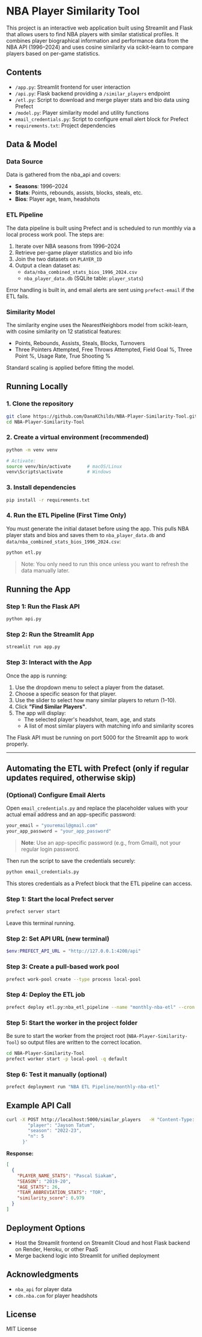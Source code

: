 
# NBA Player Similarity Tool

This project is an interactive web application built using Streamlit and Flask that allows users to find NBA players with similar statistical profiles. It combines player biographical information and performance data from the NBA API (1996–2024) and uses cosine similarity via scikit-learn to compare players based on per-game statistics.

## Contents

- `/app.py`: Streamlit frontend for user interaction
- `/api.py`: Flask backend providing a `/similar_players` endpoint
- `/etl.py`: Script to download and merge player stats and bio data using Prefect
- `/model.py`: Player similarity model and utility functions
- `email_credentials.py`: Script to configure email alert block for Prefect
- `requirements.txt`: Project dependencies

## Data & Model

### Data Source

Data is gathered from the nba_api and covers:

- **Seasons**: 1996–2024
- **Stats**: Points, rebounds, assists, blocks, steals, etc.
- **Bios**: Player age, team, headshots

### ETL Pipeline

The data pipeline is built using Prefect and is scheduled to run monthly via a local process work pool. The steps are:

1. Iterate over NBA seasons from 1996–2024
2. Retrieve per-game player statistics and bio info
3. Join the two datasets on `PLAYER_ID`
4. Output a clean dataset as:
   - `data/nba_combined_stats_bios_1996_2024.csv`
   - `nba_player_data.db` (SQLite table: `player_stats`)

Error handling is built in, and email alerts are sent using `prefect-email` if the ETL fails.

### Similarity Model

The similarity engine uses the NearestNeighbors model from scikit-learn, with cosine similarity on 12 statistical features:

- Points, Rebounds, Assists, Steals, Blocks, Turnovers
- Three Pointers Attempted, Free Throws Attempted, Field Goal %, Three Point %, Usage Rate, True Shooting %

Standard scaling is applied before fitting the model.

## Running Locally

### 1. Clone the repository

```bash
git clone https://github.com/DanaKChilds/NBA-Player-Similarity-Tool.git
cd NBA-Player-Similarity-Tool
```

### 2. Create a virtual environment (recommended)

```bash
python -m venv venv

# Activate:
source venv/bin/activate      # macOS/Linux
venv\Scripts\activate         # Windows
```

### 3. Install dependencies

```bash
pip install -r requirements.txt
```

### 4. Run the ETL Pipeline (First Time Only)

You must generate the initial dataset before using the app. This pulls NBA player stats and bios and saves them to `nba_player_data.db` and `data/nba_combined_stats_bios_1996_2024.csv`:

```bash
python etl.py
```

> Note: You only need to run this once unless you want to refresh the data manually later.

## Running the App

### Step 1: Run the Flask API

```bash
python api.py
```

### Step 2: Run the Streamlit App

```bash
streamlit run app.py
```

### Step 3: Interact with the App

Once the app is running:

1. Use the dropdown menu to select a player from the dataset.
2. Choose a specific season for that player.
3. Use the slider to select how many similar players to return (1–10).
4. Click **"Find Similar Players"**.
5. The app will display:
   - The selected player's headshot, team, age, and stats
   - A list of most similar players with matching info and similarity scores

The Flask API must be running on port 5000 for the Streamlit app to work properly.

---

## Automating the ETL with Prefect (only if regular updates required, otherwise skip)

### (Optional) Configure Email Alerts

Open `email_credentials.py` and replace the placeholder values with your actual email address and an app-specific password:

```python
your_email = "youremail@gmail.com"
your_app_password = "your_app_password"
```

> **Note**: Use an app-specific password (e.g., from Gmail), not your regular login password.

Then run the script to save the credentials securely:

```bash
python email_credentials.py
```

This stores credentials as a Prefect block that the ETL pipeline can access.

### Step 1: Start the local Prefect server

```bash
prefect server start
```

Leave this terminal running.

### Step 2: Set API URL (new terminal)

```powershell
$env:PREFECT_API_URL = "http://127.0.0.1:4200/api"
```

### Step 3: Create a pull-based work pool

```bash
prefect work-pool create --type process local-pool
```

### Step 4: Deploy the ETL job

```bash
prefect deploy etl.py:nba_etl_pipeline --name "monthly-nba-etl" --cron "0 7 1 * *" --pool local-pool --work-queue default
```

### Step 5: Start the worker in the project folder

Be sure to start the worker from the project root (`NBA-Player-Similarity-Tool`) so output files are written to the correct location.

```bash
cd NBA-Player-Similarity-Tool
prefect worker start -p local-pool -q default
```

### Step 6: Test it manually (optional)

```bash
prefect deployment run "NBA ETL Pipeline/monthly-nba-etl"

```

## Example API Call

```bash
curl -X POST http://localhost:5000/similar_players   -H "Content-Type: application/json"   -d '{
        "player": "Jayson Tatum",
        "season": "2022-23",
        "n": 5
      }'
```

**Response:**

```json
[
  {
    "PLAYER_NAME_STATS": "Pascal Siakam",
    "SEASON": "2019-20",
    "AGE_STATS": 26,
    "TEAM_ABBREVIATION_STATS": "TOR",
    "similarity_score": 0.979
  }
]
```

## Deployment Options

- Host the Streamlit frontend on Streamlit Cloud and host Flask backend on Render, Heroku, or other PaaS
- Merge backend logic into Streamlit for unified deployment

## Acknowledgments

- `nba_api` for player data
- `cdn.nba.com` for player headshots

## License

MIT License